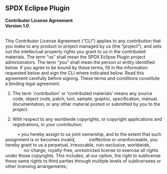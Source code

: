 SPDX Eclipse Plugin
--

**Contributor License Agreement**
<br>
**Version 1.0**
<br><br>

This Contributor License Agreement (“CLI”) applies to any contribution that you make to any product or project managed by us (the “project”), and sets out the intellectual property rights you grant to us in the contributed materials. The term “us” shall mean the SPDX Eclipse Plugin project administrators. The term “you” shall mean the person or entity identified below. If you agree to be bound by these terms, fill in the information requested below and sign the CLI where indicated below. Read this agreement carefully before signing. These terms and conditions constitute a binding legal agreement.

1. The term 'contribution' or ‘contributed materials’ means any source code, object code, patch, tool, sample, graphic, specification, manual, documentation, or any other material posted or submitted by you to the project.</p>

2. With respect to any worldwide copyrights, or copyright applications and registrations, in your contribution:

&nbsp;&nbsp;&nbsp;&nbsp;&nbsp;&nbsp;&nbsp;&nbsp;&nbsp;&nbsp;• you hereby assign to us joint ownership, and to the extent that such assignment is or becomes invalid, &nbsp;&nbsp;&nbsp;&nbsp;&nbsp;&nbsp;&nbsp;&nbsp;&nbsp;&nbsp;ineffective or unenforceable, you hereby grant to us a perpetual, irrevocable, non-exclusive, worldwide, &nbsp;&nbsp;&nbsp;&nbsp;&nbsp;&nbsp;&nbsp;&nbsp;&nbsp;&nbsp;&nbsp;&nbsp;&nbsp;&nbsp;&nbsp;no-charge, royalty-free, unrestricted license to exercise all rights under those copyrights. This includes, at our option, the right to sublicense these same rights to third parties through multiple levels of sublicensees or other licensing arrangements;
